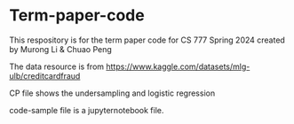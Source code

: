 # Term-paper-code
This respository is for the term paper code for CS 777 Spring 2024 created by Murong Li &amp; Chuao Peng

The data resource is from https://www.kaggle.com/datasets/mlg-ulb/creditcardfraud

CP file shows the undersampling and logistic regression

code-sample file is a jupyternotebook file.
